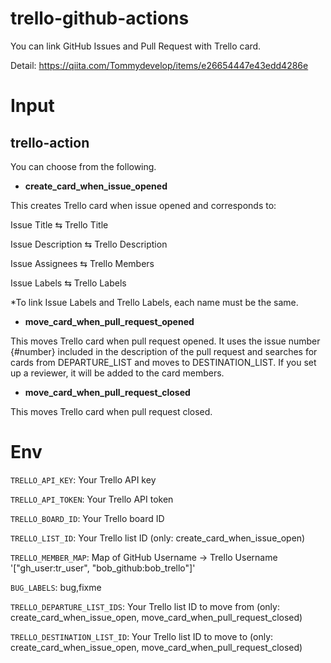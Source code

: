 # trello-github-actions
You can link GitHub Issues and Pull Request with Trello card.

Detail: https://qiita.com/Tommydevelop/items/e26654447e43edd4286e

# Input
## trello-action
You can choose from the following. 
- **create_card_when_issue_opened**

This creates Trello card when issue opened and corresponds to:

Issue Title ⇆ Trello Title

Issue Description ⇆ Trello Description

Issue Assignees ⇆ Trello Members

Issue Labels ⇆ Trello Labels

*To link Issue Labels and Trello Labels, each name must be the same.

- **move_card_when_pull_request_opened**

This moves Trello card when pull request opened. It uses the issue number {#number} included in the description of the pull request and searches for cards from DEPARTURE_LIST and moves to DESTINATION_LIST. If you set up a reviewer, it will be added to the card members.

- **move_card_when_pull_request_closed**

This moves Trello card when pull request closed.

# Env
`TRELLO_API_KEY`: Your Trello API key

`TRELLO_API_TOKEN`: Your Trello API token

`TRELLO_BOARD_ID`: Your Trello board ID

`TRELLO_LIST_ID`: Your Trello list ID (only: create_card_when_issue_open)

`TRELLO_MEMBER_MAP`: Map of GitHub Username -> Trello Username '["gh_user:tr_user", "bob_github:bob_trello"]'

`BUG_LABELS`: bug,fixme

`TRELLO_DEPARTURE_LIST_IDS`: Your Trello list ID to move from (only: create_card_when_issue_open, move_card_when_pull_request_closed)

`TRELLO_DESTINATION_LIST_ID`: Your Trello list ID to move to (only: create_card_when_issue_open, move_card_when_pull_request_closed)
